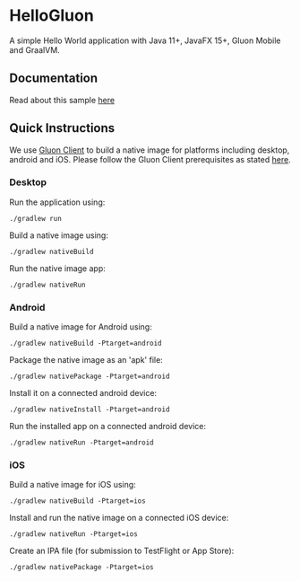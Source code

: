 
# HelloGluon

A simple Hello World application with Java 11+, JavaFX 15+, Gluon Mobile and GraalVM.

## Documentation

Read about this sample [here](https://docs.gluonhq.com/#_hellogluon_sample)

## Quick Instructions

We use [Gluon Client](https://docs.gluonhq.com/) to build a native image for platforms including desktop, android and iOS.
Please follow the Gluon Client prerequisites as stated [here](https://docs.gluonhq.com/#_requirements).

### Desktop

Run the application using:

    ./gradlew run

Build a native image using:

    ./gradlew nativeBuild

Run the native image app:

    ./gradlew nativeRun

### Android

Build a native image for Android using:

    ./gradlew nativeBuild -Ptarget=android

Package the native image as an 'apk' file:

    ./gradlew nativePackage -Ptarget=android

Install it on a connected android device:

    ./gradlew nativeInstall -Ptarget=android

Run the installed app on a connected android device:

    ./gradlew nativeRun -Ptarget=android

### iOS

Build a native image for iOS using:

    ./gradlew nativeBuild -Ptarget=ios

Install and run the native image on a connected iOS device:

    ./gradlew nativeRun -Ptarget=ios

Create an IPA file (for submission to TestFlight or App Store):

    ./gradlew nativePackage -Ptarget=ios